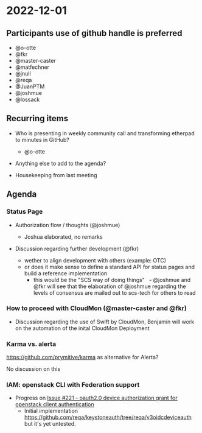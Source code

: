 # 2022-12-01
## Participants  use of github handle is preferred
* @o-otte
* @fkr
* @master-caster
* @matfechner
* @jnull
* @reqa
* @JuanPTM
* @joshmue
* @lossack

## Recurring items
* Who is presenting in weekly community call and transforming etherpad to minutes in GitHub?
   * @o-otte
* Anything else to add to the agenda?

* Housekeeping from last meeting


## Agenda

### Status Page

* Authorization flow / thoughts (@joshmue)
  - Joshua elaborated, no remarks

* Discussion regarding further development (@fkr)
  - wether to align development with others (example: OTC)
  - or does it make sense to define a standard API for status pages and build a reference implementation
    - this would be the "SCS way of doing things"
  - @joshmue and @fkr will see that the elaboration of @joshmue regarding the levels of consensus are mailed out to scs-tech for others to read


### How to proceed with CloudMon (@master-caster and @fkr)
*  Discussion regarding the use of Swift by CloudMon, Benjamin will work on the automation of the inital CloudMon Deployment

### Karma vs. alerta

https://github.com/prymitive/karma as alternative for Alerta?

No discussion on this

### IAM: openstack CLI with Federation support
* Progress on [Issue #221 - oauth2.0 device authorization grant for openstack client authentication](https://github.com/SovereignCloudStack/issues/issues/221)
  - Initial implementation https://github.com/reqa/keystoneauth/tree/reqa/v3oidcdeviceauth but it's yet untested.
